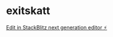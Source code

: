 # exitskatt

[Edit in StackBlitz next generation editor ⚡️](https://stackblitz.com/~/github.com/108-Dev/exitskatt)